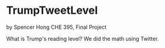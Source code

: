 # TrumpTweetLevel
by Spencer Hong
CHE 395, Final Project

What is Trump's reading level? We did the math using Twitter.
